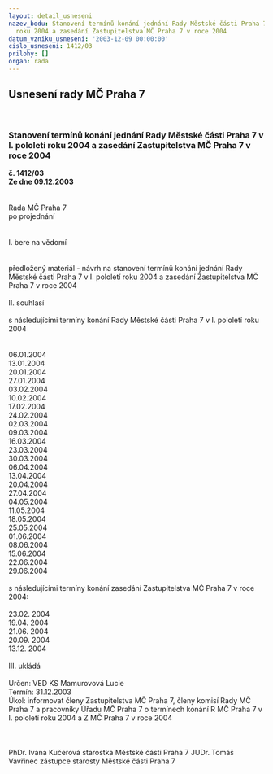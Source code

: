 ```yaml
---
layout: detail_usneseni
nazev_bodu: Stanovení termínů konání jednání Rady Městské části Praha 7 v I. pololetí
  roku 2004 a zasedání Zastupitelstva MČ Praha 7 v roce 2004
datum_vzniku_usneseni: '2003-12-09 00:00:00'
cislo_usneseni: 1412/03
prilohy: []
organ: rada
---
```

<div id="ucUsn_pList" class="usn">
	<span><h2>Usnesení rady MČ Praha 7 </h2>
<br></span><div class="standBody">
<span><h3>Stanovení termínů konání jednání Rady Městské části Praha 7 v I. pololetí roku 2004 a zasedání Zastupitelstva MČ Praha 7 v roce 2004</h3></span><div class="center">
		<strong>č. 1412/03</strong><br>
	</div>
<div class="center">
		<strong>Ze dne 09.12.2003</strong><br><br>
	</div>
<br>Rada MČ Praha 7<br>po projednání<br><br><br>I.	bere na vědomí<br><br> <br>předložený materiál - návrh na stanovení termínů konání jednání Rady Městské části Praha 7 v I. pololetí roku 2004 a zasedání Zastupitelstva MČ Praha 7 v roce 2004<br><br>II.	souhlasí <br><br>s následujícími termíny konání Rady Městské části Praha 7 v I. pololetí roku 2004<br><br> <br>06.01.2004<br>13.01.2004<br>20.01.2004<br>27.01.2004<br>03.02.2004<br>10.02.2004<br>17.02.2004<br>24.02.2004<br>02.03.2004<br>09.03.2004<br>16.03.2004<br>23.03.2004<br>30.03.2004<br>06.04.2004<br>13.04.2004<br>20.04.2004<br>27.04.2004<br>04.05.2004<br>11.05.2004<br>18.05.2004<br>25.05.2004<br>01.06.2004<br>08.06.2004<br>15.06.2004<br>22.06.2004<br>29.06.2004<br> <br>s následujícími termíny konání zasedání Zastupitelstva MČ Praha 7 v roce 2004:<br><br>23.02. 2004<br>19.04. 2004<br>21.06. 2004<br>20.09. 2004<br>13.12. 2004<br><br>III.	ukládá <br><br>Určen:	VED KS Mamurovová Lucie<br>Termín: 31.12.2003<br>Úkol:	informovat členy Zastupitelstva MČ Praha 7, členy komisí Rady MČ Praha 7 a pracovníky Úřadu MČ Praha 7 o termínech konání R MČ Praha 7 v I. pololetí roku 2004 a Z MČ Praha 7 v roce 2004<br> <br> <br>	<br>PhDr. Ivana Kučerová starostka Městské části Praha 7	 JUDr. Tomáš Vavřinec zástupce starosty Městské části Praha 7<br>	<br><br>
</div>
</div>